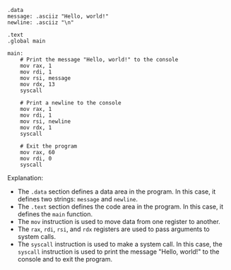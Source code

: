 ```
.data
message: .asciiz "Hello, world!"
newline: .asciiz "\n"

.text
.global main

main:
    # Print the message "Hello, world!" to the console
    mov rax, 1
    mov rdi, 1
    mov rsi, message
    mov rdx, 13
    syscall

    # Print a newline to the console
    mov rax, 1
    mov rdi, 1
    mov rsi, newline
    mov rdx, 1
    syscall

    # Exit the program
    mov rax, 60
    mov rdi, 0
    syscall
```

Explanation:

* The `.data` section defines a data area in the program. In this case, it defines two strings: `message` and `newline`.
* The `.text` section defines the code area in the program. In this case, it defines the `main` function.
* The `mov` instruction is used to move data from one register to another.
* The `rax`, `rdi`, `rsi`, and `rdx` registers are used to pass arguments to system calls.
* The `syscall` instruction is used to make a system call. In this case, the `syscall` instruction is used to print the message "Hello, world!" to the console and to exit the program.